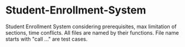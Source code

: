 # Student-Enrollment-System
Student Enrollment System considering prerequisites, max limitation of sections, time conflicts. 
All files are named by their functions. File name starts with "call ..." are test cases.
